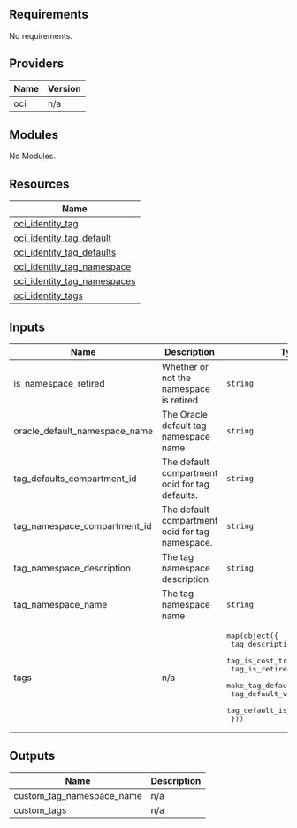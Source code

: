## Requirements

No requirements.

## Providers

| Name | Version |
|------|---------|
| oci | n/a |

## Modules

No Modules.

## Resources

| Name |
|------|
| [oci_identity_tag](https://registry.terraform.io/providers/hashicorp/oci/latest/docs/resources/identity_tag) |
| [oci_identity_tag_default](https://registry.terraform.io/providers/hashicorp/oci/latest/docs/resources/identity_tag_default) |
| [oci_identity_tag_defaults](https://registry.terraform.io/providers/hashicorp/oci/latest/docs/data-sources/identity_tag_defaults) |
| [oci_identity_tag_namespace](https://registry.terraform.io/providers/hashicorp/oci/latest/docs/resources/identity_tag_namespace) |
| [oci_identity_tag_namespaces](https://registry.terraform.io/providers/hashicorp/oci/latest/docs/data-sources/identity_tag_namespaces) |
| [oci_identity_tags](https://registry.terraform.io/providers/hashicorp/oci/latest/docs/data-sources/identity_tags) |

## Inputs

| Name | Description | Type | Default | Required |
|------|-------------|------|---------|:--------:|
| is\_namespace\_retired | Whether or not the namespace is retired | `string` | `false` | no |
| oracle\_default\_namespace\_name | The Oracle default tag namespace name | `string` | `"Oracle-Tags"` | no |
| tag\_defaults\_compartment\_id | The default compartment ocid for tag defaults. | `string` | `""` | no |
| tag\_namespace\_compartment\_id | The default compartment ocid for tag namespace. | `string` | `""` | no |
| tag\_namespace\_description | The tag namespace description | `string` | `""` | no |
| tag\_namespace\_name | The tag namespace name | `string` | `""` | no |
| tags | n/a | <pre>map(object({<br>    tag_description         = string,<br>    tag_is_cost_tracking    = bool,<br>    tag_is_retired          = bool,<br>    make_tag_default        = bool,<br>    tag_default_value       = string,<br>    tag_default_is_required = bool<br>  }))</pre> | n/a | yes |

## Outputs

| Name | Description |
|------|-------------|
| custom\_tag\_namespace\_name | n/a |
| custom\_tags | n/a |
